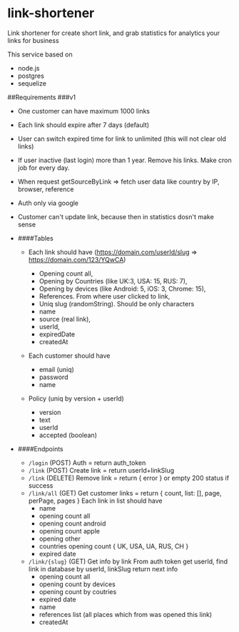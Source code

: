 # link-shortener

Link shortener for create short link, and grab statistics for analytics your links for business

This service based on
- node.js
- postgres
- sequelize

##Requirements
###v1
- One customer can have maximum 1000 links
- Each link should expire after 7 days (default)
- User can switch expired time for link to unlimited (this will not clear old links)
- If user inactive (last login) more than 1 year. Remove his links. Make cron job for every day.
- When request getSourceByLink => fetch user data like country by IP, browser, reference
- Auth only via google
- Customer can't update link, because then in statistics dosn't make sense 

- ####Tables
    - Each link should have (https://domain.com/userId/slug => https://domain.com/123/YQwCA)
        - Opening count all,
        - Opening by Countries (like UK:3, USA: 15, RUS: 7),
        - Opening by devices (like Android: 5, iOS: 3, Chrome: 15),
        - References. From where user clicked to link,
        - Uniq slug (randomString). Should be only characters
        - name
        - source (real link),
        - userId,
        - expiredDate
        - createdAt
    
    - Each customer should have
        - email (uniq)
        - password
        - name
    
    - Policy (uniq by version + userId)
        - version
        - text
        - userId
        - accepted (boolean)
        
- ####Endpoints
    - `/login` (POST) Auth = return auth_token
    - `/link`  (POST) Create link = return userId+linkSlug
    - `/link`  (DELETE) Remove link = return { error } or empty 200 status if success
    - `/link/all` (GET) Get customer links = return { count, list: [], page, perPage, pages }
    Each link in list should have
        - name
        - opening count all
        - opening count android
        - opening count apple
        - opening other
        - countries opening count { UK, USA, UA, RUS, CH }
        - expired date
    - `/link/{slug}` (GET) Get info by link
    From auth token get userId, find link in database by userId, linkSlug
    return next info
        - opening count all
        - opening count by devices
        - opening count by coutries
        - expired date
        - name
        - references list (all places which from was opened this link)
        - createdAt
